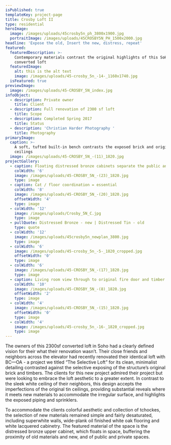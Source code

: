 ```yaml
---
isPublished: true
templateKey: project-page
title: Crosby Loft II
type: residential
heroImage:
  image: /images/uploads/45crosby5n_ph_3800x1900.jpg
  portraitImage: /images/uploads/45CROSBY5N_PH_1500x2000.jpg
headline: 'Expose the old, Insert the new, distress, repeat'
featured:
  featuredDescription: >-
    Contemporary materials contrast the original highlights of this SoHo
    converted loft
  featuredImage:
    alt: this is the alt text
    image: /images/uploads/45-crosby_5n_-14-_1160x1740.jpg
  isFeatured: true
previewImage:
  image: /images/uploads/45-CROSBY_5N_index.jpg
infoObject:
  - description: Private owner
    title: Client
  - description: Full renovation of 2300 sf loft
    title: Scope
  - description: Completed Spring 2017
    title: Status
  - description: 'Christian Harder Photography '
    title: Photography
primaryImage:
  caption: >-
    A soft, tufted built-in bench contrasts the exposed brick and original tin
    ceilings
  image: /images/uploads/45-CROSBY_5N_-(11)_1820.jpg
projectGallery:
  - caption: Floating distressed bronze cabinets separate the public and private spaces
    colWidth: '6'
    image: /images/uploads/45-CROSBY_5N_-(23)_1820.jpg
    type: image
  - caption: Cat / floor coordination = essential
    colWidth: '8'
    image: /images/uploads/45-CROSBY_5N_-(20)_1820.jpg
    offsetWidth: '4'
    type: image
  - colWidth: '12'
    image: /images/uploads/Crosby_5N_C.jpg
    type: image
  - pullQuote: Distressed Bronze - new | Distressed Tin - old
    type: quote
  - colWidth: '12'
    image: /images/uploads/45crosby5n_newplan_3800.jpg
    type: image
  - colWidth: '6'
    image: /images/uploads/45-crosby_5n_-5-_1820_cropped.jpg
    offsetWidth: '0'
    type: image
  - colWidth: '6'
    image: /images/uploads/45-CROSBY_5N_-(17)_1820.jpg
    type: image
  - caption: Living room view through to original fire door and timber column
    colWidth: '10'
    image: /images/uploads/45-CROSBY_5N_-(8)_1820.jpg
    offsetWidth: '2'
    type: image
  - colWidth: '4'
    image: /images/uploads/45-CROSBY_5N_-(15)_1820.jpg
    offsetWidth: '0'
    type: image
  - colWidth: '4'
    image: /images/uploads/45-crosby_5n_-16-_1820_cropped.jpg
    type: image
---
```

The owners of this 2300sf converted loft in Soho had a clearly defined vision for their what their renovation wasn’t. Their close friends and neighbors across the elevator had recently renovated their identical loft with BC—OA - a project we titled “The Selective Loft” for its clean, minimalist detailing contrasted against the selective exposing of the structure’s original brick and timbers. The clients for this new project admired their project but were looking to embrace the loft aesthetic to a greater extent. In contrast to the sleek white ceiling of their neighbors, this design accepts the imperfections of the original tin ceilings, providing substantial reveals where it meets new materials to accommodate the irregular surface, and highlights the exposed piping and sprinklers. 

To accommodate the clients colorful aesthetic and collection of tchockes, the selection of new materials remained simple and fairly desaturated, including superwhite walls, wide-plank oil finished white oak flooring and white lacquered cabinetry. The featured material of the space is the distressed bronze upper cabinet, which floats in space, buffering the proximity of old materials and new, and of public and private spaces.
